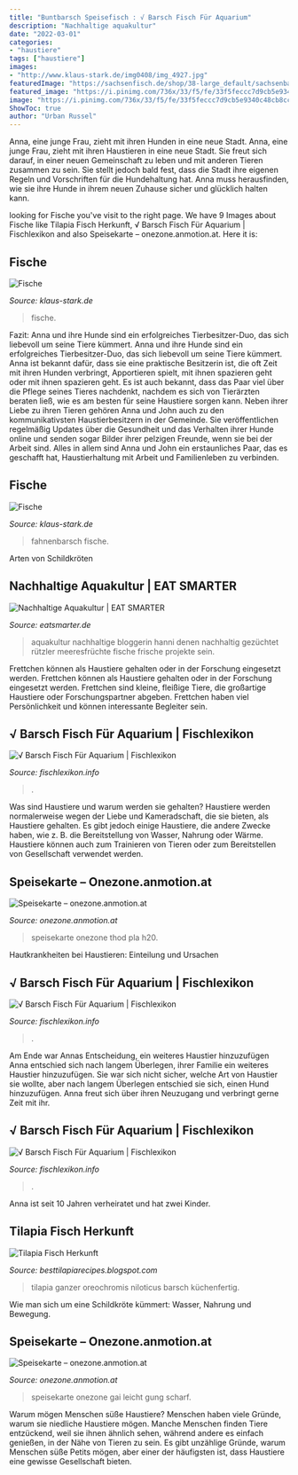 ```yaml
---
title: "Buntbarsch Speisefisch : √ Barsch Fisch Für Aquarium"
description: "Nachhaltige aquakultur"
date: "2022-03-01"
categories:
- "haustiere"
tags: ["haustiere"]
images:
- "http://www.klaus-stark.de/img0408/img_4927.jpg"
featuredImage: "https://sachsenfisch.de/shop/38-large_default/sachsenbarsch-ganzer-fisch-kuechenfertig-oreochromis-niloticus.jpg"
featured_image: "https://i.pinimg.com/736x/33/f5/fe/33f5feccc7d9cb5e9340c48cb8cca025.jpg"
image: "https://i.pinimg.com/736x/33/f5/fe/33f5feccc7d9cb5e9340c48cb8cca025.jpg"
ShowToc: true
author: "Urban Russel"
---
```



Anna, eine junge Frau, zieht mit ihren Hunden in eine neue Stadt.
Anna, eine junge Frau, zieht mit ihren Haustieren in eine neue Stadt. Sie freut sich darauf, in einer neuen Gemeinschaft zu leben und mit anderen Tieren zusammen zu sein. Sie stellt jedoch bald fest, dass die Stadt ihre eigenen Regeln und Vorschriften für die Hundehaltung hat. Anna muss herausfinden, wie sie ihre Hunde in ihrem neuen Zuhause sicher und glücklich halten kann.

	

		
looking for Fische you've visit to the right page. We have 9 Images about Fische like Tilapia Fisch Herkunft, √ Barsch Fisch Für Aquarium | Fischlexikon and also Speisekarte – onezone.anmotion.at. Here it is:
		
    
## Fische

<img loading=lazy src="http://www.klaus-stark.de/im-fische/fisch1.jpg" onerror="this.onerror=null;this.src='https://tse3.mm.bing.net/th?id=OIP.qlt5bH3ihq23dzf1YUEyAwAAAA&amp;pid=15.1';" alt="Fische">

_Source: klaus-stark.de_

>fische. 

	

Fazit: Anna und ihre Hunde sind ein erfolgreiches Tierbesitzer-Duo, das sich liebevoll um seine Tiere kümmert.
Anna und ihre Hunde sind ein erfolgreiches Tierbesitzer-Duo, das sich liebevoll um seine Tiere kümmert. Anna ist bekannt dafür, dass sie eine praktische Besitzerin ist, die oft Zeit mit ihren Hunden verbringt, Apportieren spielt, mit ihnen spazieren geht oder mit ihnen spazieren geht. Es ist auch bekannt, dass das Paar viel über die Pflege seines Tieres nachdenkt, nachdem es sich von Tierärzten beraten ließ, wie es am besten für seine Haustiere sorgen kann. Neben ihrer Liebe zu ihren Tieren gehören Anna und John auch zu den kommunikativsten Haustierbesitzern in der Gemeinde. Sie veröffentlichen regelmäßig Updates über die Gesundheit und das Verhalten ihrer Hunde online und senden sogar Bilder ihrer pelzigen Freunde, wenn sie bei der Arbeit sind. Alles in allem sind Anna und John ein erstaunliches Paar, das es geschafft hat, Haustierhaltung mit Arbeit und Familienleben zu verbinden.

    
## Fische

<img loading=lazy src="http://www.klaus-stark.de/img0408/img_4927.jpg" onerror="this.onerror=null;this.src='https://tse3.mm.bing.net/th?id=OIP.zF0ZA2r8P09aYVy3f8XgjAHaEK&amp;pid=15.1';" alt="Fische">

_Source: klaus-stark.de_

>fahnenbarsch fische. 

	

Arten von Schildkröten

    
## Nachhaltige Aquakultur | EAT SMARTER

<img loading=lazy src="https://images.eatsmarter.de/sites/default/files/styles/576x432/public/aquakultur.jpg" onerror="this.onerror=null;this.src='https://tse4.mm.bing.net/th?id=OIP.mC31TerAZVV0Ikn9-88ukwHaFj&amp;pid=15.1';" alt="Nachhaltige Aquakultur | EAT SMARTER">

_Source: eatsmarter.de_

>aquakultur nachhaltige bloggerin hanni denen nachhaltig gezüchtet rützler meeresfrüchte fische frische projekte sein. 

	

Frettchen können als Haustiere gehalten oder in der Forschung eingesetzt werden.
Frettchen können als Haustiere gehalten oder in der Forschung eingesetzt werden. Frettchen sind kleine, fleißige Tiere, die großartige Haustiere oder Forschungspartner abgeben. Frettchen haben viel Persönlichkeit und können interessante Begleiter sein.

    
## √ Barsch Fisch Für Aquarium | Fischlexikon

<img loading=lazy src="https://i.pinimg.com/736x/33/f5/fe/33f5feccc7d9cb5e9340c48cb8cca025.jpg" onerror="this.onerror=null;this.src='https://tse2.mm.bing.net/th?id=OIP.l2ODtNf-Atar7VCPKAhnEAAAAA&amp;pid=15.1';" alt="√ Barsch Fisch Für Aquarium | Fischlexikon">

_Source: fischlexikon.info_

>. 

	

Was sind Haustiere und warum werden sie gehalten?
Haustiere werden normalerweise wegen der Liebe und Kameradschaft, die sie bieten, als Haustiere gehalten. Es gibt jedoch einige Haustiere, die andere Zwecke haben, wie z. B. die Bereitstellung von Wasser, Nahrung oder Wärme. Haustiere können auch zum Trainieren von Tieren oder zum Bereitstellen von Gesellschaft verwendet werden.

    
## Speisekarte – Onezone.anmotion.at

<img loading=lazy src="http://onezone.anmotion.at/wp-content/uploads/2018/08/EB5_0338_2-770x770.jpg" onerror="this.onerror=null;this.src='https://tse3.mm.bing.net/th?id=OIP.E4SUBM6DxmDS8YzZo7r1HgHaHa&amp;pid=15.1';" alt="Speisekarte – onezone.anmotion.at">

_Source: onezone.anmotion.at_

>speisekarte onezone thod pla h20. 

	

Hautkrankheiten bei Haustieren: Einteilung und Ursachen

    
## √ Barsch Fisch Für Aquarium | Fischlexikon

<img loading=lazy src="https://i.pinimg.com/originals/e8/8e/fd/e88efd8fcc942c21fe4987836519ad21.jpg" onerror="this.onerror=null;this.src='https://tse2.mm.bing.net/th?id=OIP.8gPLKjfK8nnpF25Kg88txwHaGC&amp;pid=15.1';" alt="√ Barsch Fisch Für Aquarium | Fischlexikon">

_Source: fischlexikon.info_

>. 

	

Am Ende war Annas Entscheidung, ein weiteres Haustier hinzuzufügen
Anna entschied sich nach langem Überlegen, ihrer Familie ein weiteres Haustier hinzuzufügen. Sie war sich nicht sicher, welche Art von Haustier sie wollte, aber nach langem Überlegen entschied sie sich, einen Hund hinzuzufügen. Anna freut sich über ihren Neuzugang und verbringt gerne Zeit mit ihr.

    
## √ Barsch Fisch Für Aquarium | Fischlexikon

<img loading=lazy src="https://i.pinimg.com/originals/db/f5/18/dbf518a0c6de573347d80cbcc713214e.jpg" onerror="this.onerror=null;this.src='https://tse3.mm.bing.net/th?id=OIP.AX46PZnEdsgV2JocSM06VgHaD9&amp;pid=15.1';" alt="√ Barsch Fisch Für Aquarium | Fischlexikon">

_Source: fischlexikon.info_

>. 

	

Anna ist seit 10 Jahren verheiratet und hat zwei Kinder.

    
## Tilapia Fisch Herkunft

<img loading=lazy src="https://sachsenfisch.de/shop/38-large_default/sachsenbarsch-ganzer-fisch-kuechenfertig-oreochromis-niloticus.jpg" onerror="this.onerror=null;this.src='https://tse4.mm.bing.net/th?id=OIP.s8N1bRFB6CeCaP0qsGWe_AHaHa&amp;pid=15.1';" alt="Tilapia Fisch Herkunft">

_Source: besttilapiarecipes.blogspot.com_

>tilapia ganzer oreochromis niloticus barsch küchenfertig. 

	

Wie man sich um eine Schildkröte kümmert: Wasser, Nahrung und Bewegung.

    
## Speisekarte – Onezone.anmotion.at

<img loading=lazy src="http://onezone.anmotion.at/wp-content/uploads/2018/08/S1-1-770x770.jpg" onerror="this.onerror=null;this.src='https://tse2.mm.bing.net/th?id=OIP.CrBQPjrEkFUtlIqwHXW5mQHaHa&amp;pid=15.1';" alt="Speisekarte – onezone.anmotion.at">

_Source: onezone.anmotion.at_

>speisekarte onezone gai leicht gung scharf. 

	

Warum mögen Menschen süße Haustiere?
Menschen haben viele Gründe, warum sie niedliche Haustiere mögen. Manche Menschen finden Tiere entzückend, weil sie ihnen ähnlich sehen, während andere es einfach genießen, in der Nähe von Tieren zu sein. Es gibt unzählige Gründe, warum Menschen süße Petits mögen, aber einer der häufigsten ist, dass Haustiere eine gewisse Gesellschaft bieten.

